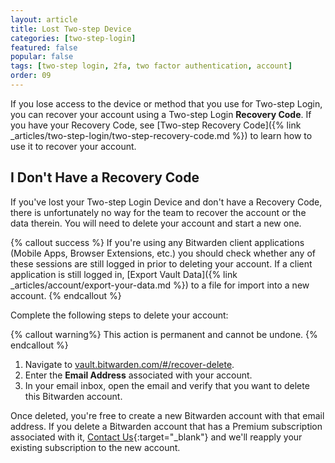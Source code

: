```yaml
---
layout: article
title: Lost Two-step Device
categories: [two-step-login]
featured: false
popular: false
tags: [two-step login, 2fa, two factor authentication, account]
order: 09
---
```


If you lose access to the device or method that you use for Two-step Login, you can recover your account using a Two-step Login **Recovery Code**. If you have your Recovery Code, see [Two-step Recovery Code]({% link _articles/two-step-login/two-step-recovery-code.md %}) to learn how to use it to recover your account.

## I Don't Have a Recovery Code

If you've lost your Two-step Login Device and don't have a Recovery Code, there is unfortunately no way for the team to recover the account or the data therein. You will need to delete your account and start a new one.

{% callout success %}
If you're using any Bitwarden client applications (Mobile Apps, Browser Extensions, etc.) you should check whether any of these sessions are still logged in prior to deleting your account. If a client application is still logged in, [Export Vault Data]({% link _articles/account/export-your-data.md %}) to a file for import into a new account.
{% endcallout %}

Complete the following steps to delete your account:

{% callout warning%}
This action is permanent and cannot be undone.
{% endcallout %}

1. Navigate to [vault.bitwarden.com/#/recover-delete](https://vault.bitwarden.com/#/recover-delete).
2. Enter the **Email Address** associated with your account.
3. In your email inbox, open the email and verify that you want to delete this Bitwarden account.

Once deleted, you're free to create a new Bitwarden account with that email address. If you delete a Bitwarden account that has a Premium subscription associated with it, [Contact Us](https://bitwarden.com/contact/){:target="\_blank"} and we'll reapply your existing subscription to the new account.
